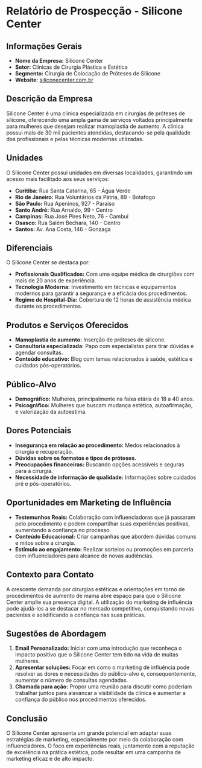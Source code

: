 # Relatório de Prospecção - Silicone Center

## Informações Gerais
- **Nome da Empresa:** Silicone Center
- **Setor:** Clínicas de Cirurgia Plástica e Estética
- **Segmento:** Cirurgia de Colocação de Próteses de Silicone
- **Website:** [siliconecenter.com.br](https://siliconecenter.com.br)

## Descrição da Empresa
Silicone Center é uma clínica especializada em cirurgias de próteses de silicone, oferecendo uma ampla gama de serviços voltados principalmente para mulheres que desejam realizar mamoplastia de aumento. A clínica possui mais de 30 mil pacientes atendidas, destacando-se pela qualidade dos profissionais e pelas técnicas modernas utilizadas.

## Unidades
O Silicone Center possui unidades em diversas localidades, garantindo um acesso mais facilitado aos seus serviços:
- **Curitiba:** Rua Santa Catarina, 65 - Água Verde
- **Rio de Janeiro:** Rua Voluntários da Pátria, 89 - Botafogo
- **São Paulo:** Rua Apeninos, 927 - Paraíso
- **Santo André:** Rua Arnaldo, 99 - Centro
- **Campinas:** Rua José Pires Neto, 76 - Cambuí
- **Osasco:** Rua Salém Bechara, 140 - Centro
- **Santos:** Av. Ana Costa, 146 - Gonzaga

## Diferenciais
O Silicone Center se destaca por:
- **Profissionais Qualificados:** Com uma equipe médica de cirurgiões com mais de 20 anos de experiência.
- **Tecnologia Moderna:** Investimento em técnicas e equipamentos modernos para garantir a segurança e a eficácia dos procedimentos.
- **Regime de Hospital-Dia:** Cobertura de 12 horas de assistência médica durante os procedimentos.

## Produtos e Serviços Oferecidos
- **Mamoplastia de aumento:** Inserção de próteses de silicone.
- **Consultoria especializada:** Papo com especialistas para tirar dúvidas e agendar consultas.
- **Conteúdo educativo:** Blog com temas relacionados à saúde, estética e cuidados pós-operatórios.

## Público-Alvo
- **Demográfico:** Mulheres, principalmente na faixa etária de 18 a 40 anos.
- **Psicográfico:** Mulheres que buscam mudança estética, autoafirmação, e valorização da autoestima.

## Dores Potenciais
- **Insegurança em relação ao procedimento:** Medos relacionados à cirurgia e recuperação.
- **Dúvidas sobre os formatos e tipos de próteses.**
- **Preocupações financeiras:** Buscando opções acessíveis e seguras para a cirurgia.
- **Necessidade de informação de qualidade:** Informações sobre cuidados pré e pós-operatórios.

## Oportunidades em Marketing de Influência
- **Testemunhos Reais:** Colaboração com influenciadoras que já passaram pelo procedimento e podem compartilhar suas experiências positivas, aumentando a confiança no processo.
- **Conteúdo Educacional:** Criar campanhas que abordem dúvidas comuns e mitos sobre a cirurgia.
- **Estímulo ao engajamento:** Realizar sorteios ou promoções em parceria com influenciadores para alcance de novas audiências.

## Contexto para Contato
A crescente demanda por cirurgias estéticas e orientações em torno de procedimentos de aumento de mama abre espaço para que o Silicone Center amplie sua presença digital. A utilização do marketing de influência pode ajudá-los a se destacar no mercado competitivo, conquistando novas pacientes e solidificando a confiança nas suas práticas.

## Sugestões de Abordagem
1. **Email Personalizado:** Iniciar com uma introdução que reconheça o impacto positivo que o Silicone Center tem tido na vida de muitas mulheres.
2. **Apresentar soluções:** Focar em como o marketing de influência pode resolver as dores e necessidades do público-alvo e, consequentemente, aumentar o número de consultas agendadas.
3. **Chamada para ação:** Propor uma reunião para discutir como poderiam trabalhar juntos para alavancar a visibilidade da clínica e aumentar a confiança do público nos procedimentos oferecidos.

## Conclusão
O Silicone Center apresenta um grande potencial em adaptar suas estratégias de marketing, especialmente por meio da colaboração com influenciadores. O foco em experiências reais, juntamente com a reputação de excelência na prática estética, pode resultar em uma campanha de marketing eficaz e de alto impacto.